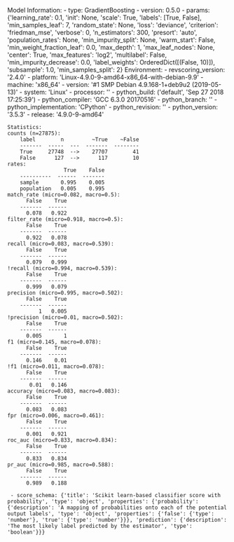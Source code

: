 Model Information:
	 - type: GradientBoosting
	 - version: 0.5.0
	 - params: {'learning_rate': 0.1, 'init': None, 'scale': True, 'labels': [True, False], 'min_samples_leaf': 7, 'random_state': None, 'loss': 'deviance', 'criterion': 'friedman_mse', 'verbose': 0, 'n_estimators': 300, 'presort': 'auto', 'population_rates': None, 'min_impurity_split': None, 'warm_start': False, 'min_weight_fraction_leaf': 0.0, 'max_depth': 1, 'max_leaf_nodes': None, 'center': True, 'max_features': 'log2', 'multilabel': False, 'min_impurity_decrease': 0.0, 'label_weights': OrderedDict([(False, 10)]), 'subsample': 1.0, 'min_samples_split': 2}
	Environment:
	 - revscoring_version: '2.4.0'
	 - platform: 'Linux-4.9.0-9-amd64-x86_64-with-debian-9.9'
	 - machine: 'x86_64'
	 - version: '#1 SMP Debian 4.9.168-1+deb9u2 (2019-05-13)'
	 - system: 'Linux'
	 - processor: ''
	 - python_build: ('default', 'Sep 27 2018 17:25:39')
	 - python_compiler: 'GCC 6.3.0 20170516'
	 - python_branch: ''
	 - python_implementation: 'CPython'
	 - python_revision: ''
	 - python_version: '3.5.3'
	 - release: '4.9.0-9-amd64'
	
	Statistics:
	counts (n=27875):
		label        n         ~True    ~False
		-------  -----  ---  -------  --------
		True     27748  -->    27707        41
		False      127  -->      117        10
	rates:
		              True    False
		----------  ------  -------
		sample       0.995    0.005
		population   0.005    0.995
	match_rate (micro=0.082, macro=0.5):
		  False    True
		-------  ------
		  0.078   0.922
	filter_rate (micro=0.918, macro=0.5):
		  False    True
		-------  ------
		  0.922   0.078
	recall (micro=0.083, macro=0.539):
		  False    True
		-------  ------
		  0.079   0.999
	!recall (micro=0.994, macro=0.539):
		  False    True
		-------  ------
		  0.999   0.079
	precision (micro=0.995, macro=0.502):
		  False    True
		-------  ------
		      1   0.005
	!precision (micro=0.01, macro=0.502):
		  False    True
		-------  ------
		  0.005       1
	f1 (micro=0.145, macro=0.078):
		  False    True
		-------  ------
		  0.146    0.01
	!f1 (micro=0.011, macro=0.078):
		  False    True
		-------  ------
		   0.01   0.146
	accuracy (micro=0.083, macro=0.083):
		  False    True
		-------  ------
		  0.083   0.083
	fpr (micro=0.006, macro=0.461):
		  False    True
		-------  ------
		  0.001   0.921
	roc_auc (micro=0.833, macro=0.834):
		  False    True
		-------  ------
		  0.833   0.834
	pr_auc (micro=0.985, macro=0.588):
		  False    True
		-------  ------
		  0.989   0.188
	
	 - score_schema: {'title': 'Scikit learn-based classifier score with probability', 'type': 'object', 'properties': {'probability': {'description': 'A mapping of probabilities onto each of the potential output labels', 'type': 'object', 'properties': {'false': {'type': 'number'}, 'true': {'type': 'number'}}}, 'prediction': {'description': 'The most likely label predicted by the estimator', 'type': 'boolean'}}}

